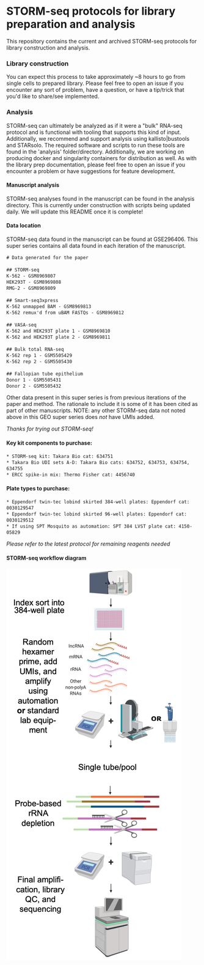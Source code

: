 # STORM-seq protocols for library preparation and analysis

This repository contains the current and archived STORM-seq protocols
for library construction and analysis. 

### Library construction
You can expect this process to take approximately
~8 hours to go from single cells to prepared library. Please feel
free to open an issue if you encounter any sort of problem, have a
question, or have a tip/trick that you'd like to share/see implemented.

### Analysis
STORM-seq can ultimately be analyzed as if it were a "bulk" RNA-seq
protocol and is functional with tooling that supports this kind of 
input. Additionally, we recommend and support analysis using kallisto|bustools
and STARsolo. The required software and scripts to run these tools are
found in the 'analysis' folder/directory. Additionally, we are working
on producing docker and singularity containers for distribution as well.
As with the library prep documentation, please feel free to open an issue
if you encounter a problem or have suggestions for feature development.

#### Manuscript analysis
STORM-seq analyses found in the manuscript can be found in the analysis 
directory. This is currently under construction with scripts being updated
daily. We will update this README once it is complete!

#### Data location
STORM-seq data found in the manuscript can be found at GSE296406. This super
series contains all data found in each iteration of the manuscript. 

```
# Data generated for the paper

## STORM-seq
K-562 - GSM8969807
HEK293T - GSM8969808
RMG-2 - GSM8969809

## Smart-seq3xpress
K-562 unmapped BAM - GSM8969813
K-562 remux'd from uBAM FASTQs - GSM8969812

## VASA-seq
K-562 and HEK293T plate 1 - GSM8969810
K-562 and HEK293T plate 2 - GSM8969811

## Bulk total RNA-seq
K-562 rep 1 - GSM5505429
K-562 rep 2 - GSM5505430

## Fallopian tube epithelium
Donor 1 - GSM5505431
Donor 2 - GSM5505432
```

Other data present in this super series is from previous iterations of
the paper and method. The rationale to include it is some of it has been
cited as part of other manuscripts. NOTE: any other STORM-seq data not noted
above in this GEO super series does _not_ have UMIs added. 

*Thanks for trying out STORM-seq!*

#### Key kit components to purchase:

    * STORM-seq kit: Takara Bio cat: 634751
    * Takara Bio UDI sets A-D: Takara Bio cats: 634752, 634753, 634754, 634755
    * ERCC spike-in mix: Thermo Fisher cat: 4456740

#### Plate types to purchase:

    * Eppendorf twin-tec lobind skirted 384-well plates: Eppendorf cat: 0030129547
    * Eppendorf twin-tec lobind skirted 96-well plates: Eppendorf cat: 0030129512
    * If using SPT Mosquito as automation: SPT 384 LVST plate cat: 4150-05829

*Please refer to the latest protocol for remaining reagents needed*

#### STORM-seq workflow diagram

<img title="STORM-seq workflow" alt="STORM-seq workflow" src="/images/storm_workflow.png">
